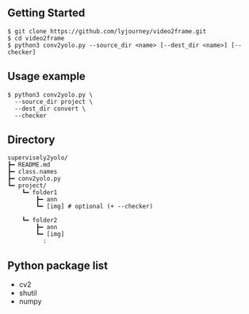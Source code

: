 Getting Started
---------------
```
$ git clone https://github.com/lyjourney/video2frame.git
$ cd video2frame
$ python3 conv2yolo.py --source_dir <name> [--dest_dir <name>] [--checker]
```
Usage example
-------------
```
$ python3 conv2yolo.py \
  --source_dir project \
  --dest_dir convert \
  --checker
```

Directory
---------
```
supervisely2yolo/
┣━ README.md
┣━ class.names
┣━ conv2yolo.py
┗━ project/
    ┗━ folder1
        ┣━ ann
        ┗━ [img] # optional (+ --checker)
    
    ┗━ folder2
        ┣━ ann
        ┗━ [img]
          :
```
Python package list
-------------------
* cv2
* shutil
* numpy
